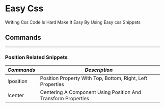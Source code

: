 # Easy Css

Writing Css Code Is Hard Make It Easy By Using Easy css Snippets

## Commands

---
### Position Related Snippets

| *Commands* | *Description*                                                                                   
| ----------- | ---------------------------------------|
| !position       | Position Property With Top, Bottom, Right, Left Properties              |
| !center      | Centering A Component Using Position And Transform Properties              |

